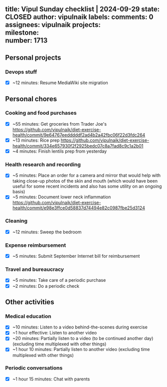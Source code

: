 title:	Vipul Sunday checklist | 2024-09-29
state:	CLOSED
author:	vipulnaik
labels:	
comments:	0
assignees:	vipulnaik
projects:	
milestone:	
number:	1713
--
## Personal projects

### Devops stuff

- [x] ~12 minutes: Resume MediaWiki site migration

## Personal chores

### Cooking and food purchases

- [x] ~55 minutes: Get groceries from Trader Joe's https://github.com/vipulnaik/diet-exercise-health/commit/9e64767eedddddf2ad4b2a42fbc06f22d3fdc264
- [x] ~13 minutes: Rice prep https://github.com/vipulnaik/diet-exercise-health/commit/334e657930f2f2925bedc07c8a7fad8c9c1a2b01
- [x] ~4 minutes: Finish lentils prep from yesterday 

### Health research and recording

- [x] ~5 minutes: Place an order for a camera and mirror that would help with taking close-up photos of the skin and mouth (which would have been useful for some recent incidents and also has some utility on an ongoing basis)
- [x] ~5 minutes: Document lower neck inflammation https://github.com/vipulnaik/diet-exercise-health/commit/e98e3ffce0d58837d74494e82c0987fbe25d3124

### Cleaning

- [x] ~12 minutes: Sweep the bedroom

### Expense reimbursement

- [x] ~5 minutes: Submit September Internet bill for reimbursement

### Travel and bureaucracy

- [x] ~5 minutes: Take care of a periodic purchase
- [x] ~2 minutes: Do a periodic check
## Other activities

### Medical education

- [x] ~10 minutes: Listen to a video behind-the-scenes during exercise
- [x] ~1 hour effective: Listen to another video
- [x] ~20 minutes: Partially listen to a video (to be continued another day) (excluding time multiplexed with other things)
- [x] ~1 hour 10 minutes: Partially listen to another video (excluding time multiplexed with other things)

### Periodic conversations

- [x] ~1 hour 15 minutes: Chat with parents

